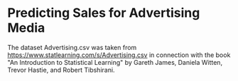 # Predicting Sales for Advertising Media

The dataset Advertising.csv was taken from https://www.statlearning.com/s/Advertising.csv in connection with the book "An Introduction to Statistical Learning" by Gareth James, Daniela Witten, Trevor Hastie, and Robert Tibshirani.

